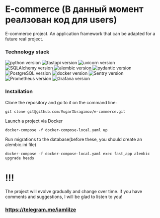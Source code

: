 # E-commerce (В данный момент реалзован код для users)

E-commerce project. An application framework that can be adapted for a future real project.

### **Technology stack**
![python version](https://img.shields.io/badge/Python-3.9.6-red)
![fastapi version](https://img.shields.io/badge/aiogram-0.88.0-green)
![uvicorn version](https://img.shields.io/badge/uvicorn-0.20.0-purple)
![SQLAlchemy version](https://img.shields.io/badge/SQLAlchemy==-1.4.45-black)
![alembic version](https://img.shields.io/badge/alembic==-1.9.0-green)
![pydantic version](https://img.shields.io/badge/pydantic==-2.5.3-pink)
![PostgreSQL version](https://img.shields.io/badge/PostgreSQL-14.1-blue)
![docker version](https://img.shields.io/badge/Docker-20.10.7-blue)
![Sentry version](https://img.shields.io/badge/Sentry-23.7.1-orange)
![Prometheus version](https://img.shields.io/badge/Prometheus-2.43.0-orange)
![Grafana version](https://img.shields.io/badge/Grafana-8.5.22-orange)

### Installation
Clone the repository and go to it on the command line:
```
git clone git@github.com:VugarIbragimov/e-commerce.git
```
Launch a project via Docker
```
docker-compose -f docker-compose-local.yaml up
```
Run migrations to the database(before these, you should create an alembic.ini file)
```
docker-compose -f docker-compose-local.yaml exec fast_app alembic upgrade heads
```


# !!!
The project will evolve gradually and change over time. if you have comments and suggestions, I will be glad to listen to you!
### https://telegram.me/iamlilze
